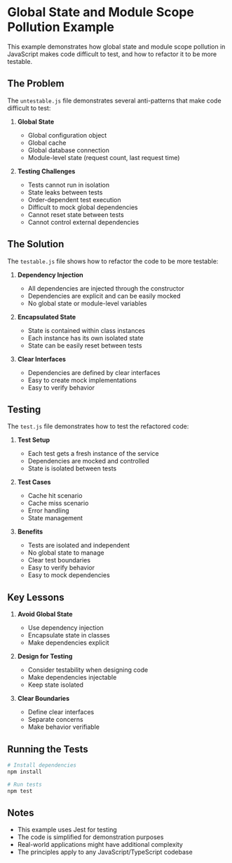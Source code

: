 # Global State and Module Scope Pollution Example

This example demonstrates how global state and module scope pollution in JavaScript makes code difficult to test, and how to refactor it to be more testable.

## The Problem

The `untestable.js` file demonstrates several anti-patterns that make code difficult to test:

1. **Global State**

   - Global configuration object
   - Global cache
   - Global database connection
   - Module-level state (request count, last request time)

2. **Testing Challenges**
   - Tests cannot run in isolation
   - State leaks between tests
   - Order-dependent test execution
   - Difficult to mock global dependencies
   - Cannot reset state between tests
   - Cannot control external dependencies

## The Solution

The `testable.js` file shows how to refactor the code to be more testable:

1. **Dependency Injection**

   - All dependencies are injected through the constructor
   - Dependencies are explicit and can be easily mocked
   - No global state or module-level variables

2. **Encapsulated State**

   - State is contained within class instances
   - Each instance has its own isolated state
   - State can be easily reset between tests

3. **Clear Interfaces**
   - Dependencies are defined by clear interfaces
   - Easy to create mock implementations
   - Easy to verify behavior

## Testing

The `test.js` file demonstrates how to test the refactored code:

1. **Test Setup**

   - Each test gets a fresh instance of the service
   - Dependencies are mocked and controlled
   - State is isolated between tests

2. **Test Cases**

   - Cache hit scenario
   - Cache miss scenario
   - Error handling
   - State management

3. **Benefits**
   - Tests are isolated and independent
   - No global state to manage
   - Clear test boundaries
   - Easy to verify behavior
   - Easy to mock dependencies

## Key Lessons

1. **Avoid Global State**

   - Use dependency injection
   - Encapsulate state in classes
   - Make dependencies explicit

2. **Design for Testing**

   - Consider testability when designing code
   - Make dependencies injectable
   - Keep state isolated

3. **Clear Boundaries**
   - Define clear interfaces
   - Separate concerns
   - Make behavior verifiable

## Running the Tests

```bash
# Install dependencies
npm install

# Run tests
npm test
```

## Notes

- This example uses Jest for testing
- The code is simplified for demonstration purposes
- Real-world applications might have additional complexity
- The principles apply to any JavaScript/TypeScript codebase
